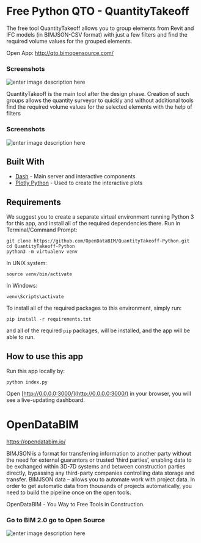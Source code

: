 # Free Python QTO - QuantityTakeoff 

The free tool QuantityTakeoff allows you to group elements from Revit and IFC models (in BIMJSON-CSV format) with just a few filters and find the required volume values for the grouped elements.

Open App:
http://qto.bimopensource.com/

### Screenshots
![enter image description here](https://opendatabim.io/wp-content/uploads/2021/12/ezgif.com-gif-maker-1.gif)


  QuantityTakeoff is the main tool after the design phase. Creation of such groups allows the quantity surveyor to quickly and without additional tools find the required volume values for the selected elements with the help of filters 
### Screenshots
![enter image description here](https://opendatabim.io/wp-content/uploads/2021/12/qtos.png)



## Built With

-   [Dash](https://dash.plot.ly/)  - Main server and interactive components
-   [Plotly Python](https://plot.ly/python/)  - Used to create the interactive plots


## Requirements

We suggest you to create a separate virtual environment running Python 3 for this app, and install all of the required dependencies there. Run in Terminal/Command Prompt:

```
git clone https://github.com/OpenDataBIM/QuantityTakeoff-Python.git
cd QuantityTakeoff-Python
python3 -m virtualenv venv

```

In UNIX system:

```
source venv/bin/activate

```

In Windows:

```
venv\Scripts\activate

```

To install all of the required packages to this environment, simply run:

```
pip install -r requirements.txt

```

and all of the required  `pip`  packages, will be installed, and the app will be able to run.

## [](https://github.com/plotly/dash-sample-apps/tree/main/apps/dash-manufacture-spc-dashboard#how-to-use-this-app)How to use this app

Run this app locally by:

```
python index.py

```

Open  [http://0.0.0.0:3000/](http://0.0.0.0:3000/)  in your browser, you will see a live-updating dashboard.


# OpenDataBIM
https://opendatabim.io/


BIMJSON is a format for transferring information to another party without the need for external guarantors or trusted ‘third parties’, enabling data to be exchanged within 3D-7D systems and between construction parties directly, bypassing any third-party companies controlling data storage and transfer. BIMJSON data – allows you to automate work with project data. In order to get automatic data from thousands of projects automatically, you need to build the pipeline once on the open tools.

OpenDataBIM - You Way to Free Tools in Construction.

### Go to  BIM 2.0  go to  Open Source
![enter image description here](https://opendatabim.io/wp-content/uploads/2021/10/BIM20.jpg)

